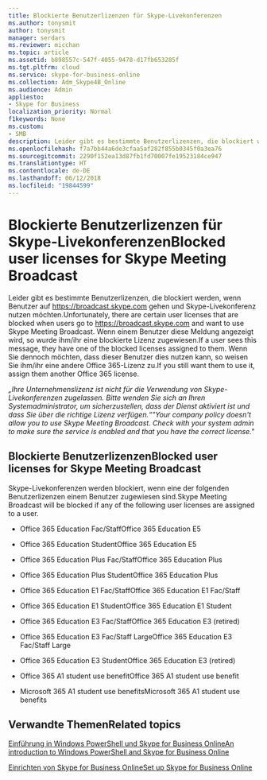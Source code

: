 ```yaml
---
title: Blockierte Benutzerlizenzen für Skype-Livekonferenzen
ms.author: tonysmit
author: tonysmit
manager: serdars
ms.reviewer: micchan
ms.topic: article
ms.assetid: b898557c-547f-4055-9478-d17fb653285f
ms.tgt.pltfrm: cloud
ms.service: skype-for-business-online
ms.collection: Adm_Skype4B_Online
ms.audience: Admin
appliesto:
- Skype for Business
localization_priority: Normal
f1keywords: None
ms.custom:
- SMB
description: Leider gibt es bestimmte Benutzerlizenzen, die blockiert werden, wenn Benutzer auf https://broadcast.skype.com  gehen und Skype-Livekonferenz nutzen möchten. Wenn einem Benutzer diese Meldung angezeigt wird, so wurde ihm/ihr eine blockierte Lizenz zugewiesen. Wenn Sie dennoch möchten, dass dieser Benutzer dies nutzen kann, so weisen Sie ihm/ihr eine andere Office 365-Lizenz zu.
ms.openlocfilehash: f7a7bb44a6de3cfaa5af282f855b0345f0a3ea76
ms.sourcegitcommit: 2290f152ea13d87fb1fd70007fe19523184ce947
ms.translationtype: HT
ms.contentlocale: de-DE
ms.lasthandoff: 06/12/2018
ms.locfileid: "19844599"
---
```

# <a name="blocked-user-licenses-for-skype-meeting-broadcast"></a><span data-ttu-id="b40ae-105">Blockierte Benutzerlizenzen für Skype-Livekonferenzen</span><span class="sxs-lookup"><span data-stu-id="b40ae-105">Blocked user licenses for Skype Meeting Broadcast</span></span>

<span data-ttu-id="b40ae-106">Leider gibt es bestimmte Benutzerlizenzen, die blockiert werden, wenn Benutzer auf https://broadcast.skype.com  gehen und Skype-Livekonferenz nutzen möchten.</span><span class="sxs-lookup"><span data-stu-id="b40ae-106">Unfortunately, there are certain user licenses that are blocked when users go to https://broadcast.skype.com and want to use Skype Meeting Broadcast.</span></span> <span data-ttu-id="b40ae-107">Wenn einem Benutzer diese Meldung angezeigt wird, so wurde ihm/ihr eine blockierte Lizenz zugewiesen.</span><span class="sxs-lookup"><span data-stu-id="b40ae-107">If a user sees this message, they have one of the blocked licenses assigned to them.</span></span> <span data-ttu-id="b40ae-108">Wenn Sie dennoch möchten, dass dieser Benutzer dies nutzen kann, so weisen Sie ihm/ihr eine andere Office 365-Lizenz zu.</span><span class="sxs-lookup"><span data-stu-id="b40ae-108">If you still want them to use it, assign them another Office 365 license.</span></span>
  
 <span data-ttu-id="b40ae-109">*„Ihre Unternehmenslizenz ist nicht für die Verwendung von Skype-Livekonferenzen zugelassen. Bitte wenden Sie sich an Ihren Systemadministrator, um sicherzustellen, dass der Dienst aktiviert ist und dass Sie über die richtige Lizenz verfügen.“*</span><span class="sxs-lookup"><span data-stu-id="b40ae-109">*"Your company policy doesn't allow you to use Skype Meeting Broadcast. Check with your system admin to make sure the service is enabled and that you have the correct license."*</span></span> 
  
## <a name="blocked-user-licenses"></a><span data-ttu-id="b40ae-110">Blockierte Benutzerlizenzen</span><span class="sxs-lookup"><span data-stu-id="b40ae-110">Blocked user licenses for Skype Meeting Broadcast</span></span>

<span data-ttu-id="b40ae-111">Skype-Livekonferenzen werden blockiert, wenn eine der folgenden Benutzerlizenzen einem Benutzer zugewiesen sind.</span><span class="sxs-lookup"><span data-stu-id="b40ae-111">Skype Meeting Broadcast will be blocked if any of the following user licenses are assigned to a user.</span></span>
  
- <span data-ttu-id="b40ae-112">Office 365 Education Fac/Staff</span><span class="sxs-lookup"><span data-stu-id="b40ae-112">Office 365 Education E5</span></span>
    
- <span data-ttu-id="b40ae-113">Office 365 Education Student</span><span class="sxs-lookup"><span data-stu-id="b40ae-113">Office 365 Education E5</span></span>
    
- <span data-ttu-id="b40ae-114">Office 365 Education Plus Fac/Staff</span><span class="sxs-lookup"><span data-stu-id="b40ae-114">Office 365 Education Plus</span></span>
    
- <span data-ttu-id="b40ae-115">Office 365 Education Plus Student</span><span class="sxs-lookup"><span data-stu-id="b40ae-115">Office 365 Education Plus</span></span>
    
- <span data-ttu-id="b40ae-116">Office 365 Education E1 Fac/Staff</span><span class="sxs-lookup"><span data-stu-id="b40ae-116">Office 365 Education E1 Fac/Staff</span></span>
    
- <span data-ttu-id="b40ae-117">Office 365 Education E1 Student</span><span class="sxs-lookup"><span data-stu-id="b40ae-117">Office 365 Education E1 Student</span></span>
    
- <span data-ttu-id="b40ae-118">Office 365 Education E3 Fac/Staff</span><span class="sxs-lookup"><span data-stu-id="b40ae-118">Office 365 Education E3 (retired)</span></span>
    
- <span data-ttu-id="b40ae-119">Office 365 Education E3 Fac/Staff Large</span><span class="sxs-lookup"><span data-stu-id="b40ae-119">Office 365 Education E3 Fac/Staff Large</span></span>
    
- <span data-ttu-id="b40ae-120">Office 365 Education E3 Student</span><span class="sxs-lookup"><span data-stu-id="b40ae-120">Office 365 Education E3 (retired)</span></span>
    
- <span data-ttu-id="b40ae-121">Office 365 A1 student use benefit</span><span class="sxs-lookup"><span data-stu-id="b40ae-121">Office 365 A1 student use benefit</span></span>
    
- <span data-ttu-id="b40ae-122">Microsoft 365 A1 student use benefits</span><span class="sxs-lookup"><span data-stu-id="b40ae-122">Microsoft 365 A1 student use benefits</span></span>

    
## <a name="related-topics"></a><span data-ttu-id="b40ae-123">Verwandte Themen</span><span class="sxs-lookup"><span data-stu-id="b40ae-123">Related topics</span></span>

[<span data-ttu-id="b40ae-124">Einführung in Windows PowerShell und Skype for Business Online</span><span class="sxs-lookup"><span data-stu-id="b40ae-124">An introduction to Windows PowerShell and Skype for Business Online</span></span>](https://go.microsoft.com/fwlink/?LinkId=525039)
  
[<span data-ttu-id="b40ae-125">Einrichten von Skype for Business Online</span><span class="sxs-lookup"><span data-stu-id="b40ae-125">Set up Skype for Business Online</span></span>](../set-up-skype-for-business-online/set-up-skype-for-business-online.md)

  
 
